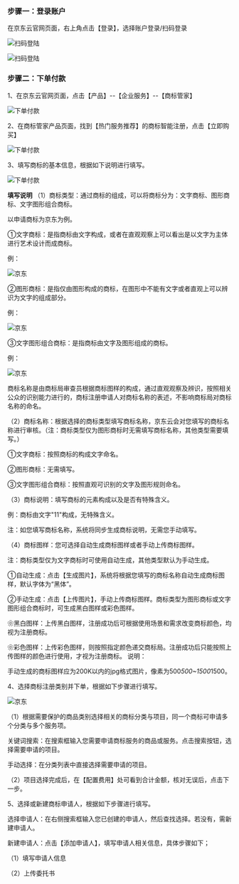### 步骤一：登录账户

在京东云官网页面，右上角点击【登录】，选择账户登录/扫码登录

![扫码登陆](https://static-ftcms.jd.com/p/files/6364e0889eabc0def83aa33c.png)

![扫码登陆](https://static-ftcms.jd.com/p/files/6364e08d20ee4c675e53d834.png)

### 步骤二：下单付款
1、在京东云官网页面，点击【产品】--【企业服务】--【商标管家】

![下单付款](https://static-ftcms.jd.com/p/files/6364f00320ee4c675e53d839.png)

2、在商标管家产品页面，找到【热门服务推荐】的商标智能注册，点击【立即购买】

![下单付款](https://static-ftcms.jd.com/p/files/6364f01b9eabc0def83aa342.png)

3、填写商标的基本信息，根据如下说明进行填写。

![下单付款](https://static-ftcms.jd.com/p/files/6364f03220ee4c675e53d83a.png)

**填写说明**
（1）商标类型：通过商标的组成，可以将商标分为：文字商标、图形商标、文字图形组合商标。

以申请商标为京东为例。

①文字商标：是指商标由文字构成，或者在直观观察上可以看出是以文字为主体进行艺术设计而成商标。

例：

![京东](https://static-ftcms.jd.com/p/files/6364f1749eabc0def83aa343.png)

②图形商标：是指仅由图形构成的商标，在图形中不能有文字或者直观上可以辨识为文字的组成部分。

例：

![京东](https://static-ftcms.jd.com/p/files/6364f1769eabc0def83aa344.png)

③文字图形组合商标：是指商标由文字及图形组成的商标。

例：

![京东](https://static-ftcms.jd.com/p/files/6364f17820ee4c675e53d83c.png)

商标名称是由商标局审查员根据商标图样的构成，通过直观观察及辨识，按照相关公众的识别能力进行的，商标注册申请人对商标名称的表述，不影响商标局对商标名称的命名。

（2）商标名称：根据选择的商标类型填写商标名称，京东云会对您填写的商标名称进行审核。（注：商标类型仅为图形商标时无需填写商标名称，其他类型需要填写。）

①文字商标：按照商标的构成文字命名。

②图形商标：无需填写。

③文字图形组合商标：按照直观可识别的文字及图形规则命名。

（3）商标说明：填写商标的元素构成以及是否有特殊含义。

例：商标由文字"11"构成，无特殊含义。

注：如您填写商标名称，系统将同步生成商标说明，无需您手动填写。

（4）商标图样：您可选择自动生成商标图样或者手动上传商标图样。

注：商标类型仅为文字商标时可使用自动生成，其他类型默认为手动生成。

①自动生成：点击【生成图片】，系统将根据您填写的商标名称自动生成商标图样，默认字体为“黑体”。

②手动生成：点击【上传图片】，手动上传商标图样。商标类型为图形商标或文字图形组合商标时，可生成黑白图样或彩色图样。

❀黑白图样：上传黑白图样，注册成功后可根据使用场景和需求改变商标颜色，均视为注册商标。

❀彩色图样：上传彩色图样，则按照指定颜色递交商标局。注册成功后只能按照上传图样的颜色进行使用，才视为注册商标。
说明：

手动生成的商标图样应为200K以内的jpg格式图片，像素为500*500~1500*1500。

4、选择商标注册类别并下单，根据如下步骤进行填写。

![京东](https://static-ftcms.jd.com/p/files/6364f04320ee4c675e53d83b.png)

（1）根据需要保护的商品类别选择相关的商标分类与项目，同一个商标可申请多个分类与多个服务项。

 关键词搜索：在搜索框输入您需要申请商标服务的商品或服务。点击搜索按钮，选择需要申请的项目。
 
 手动选择：在分类列表中直接选择需要申请的项目。
 
（2）项目选择完成后，在【配置费用】处可看到合计金额，核对无误后，点击下一步。

5、选择或新建商标申请人，根据如下步骤进行填写。

 选择申请人：在右侧搜索框输入您已创建的申请人，然后查找选择。若没有，需新建申请人。
 
 新建申请人：点击【添加申请人】，填写申请人相关信息，具体步骤如下；
 
（1）填写申请人信息




（2）上传委托书
